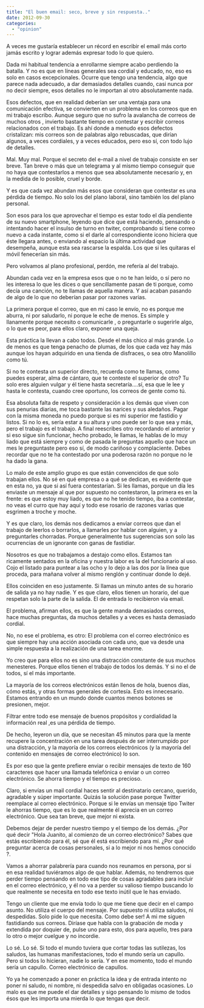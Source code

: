 ```yaml
---
title: "El buen email: seco, breve y sin respuesta.."
date: 2012-09-30
categories: 
  - "opinion"
---
```


A veces me gustaría establecer un récord en escribir el email más corto jamás escrito y lograr además expresar todo lo que quiero.

Dada mi habitual tendencia a enrollarme siempre acabo perdiendo la batalla. Y no es que en líneas generales sea cordial y educado, no, eso es solo en casos excepcionales. Ocurre que tengo una tendencia, algo que parece nada adecuado, a dar demasiados detalles cuando, casi nunca por no decir siempre, esos detalles no le importan al otro absolutamente nada.

Esos defectos, que en realidad deberían ser una ventaja para una comunicación efectiva, se convierten en un problema en los correos que en mi trabajo escribo. Aunque seguro que no sufro la avalancha de correos de muchos otros , invierto bastante tiempo en contestar y escribir correos relacionados con el trabajo. Es ahí donde a menudo esos defectos cristalizan: mis correos son de palabras algo rebuscadas, que dirían algunos, a veces cordiales, y a veces educados, pero eso sí, con todo lujo de detalles.

Mal. Muy mal. Porque el secreto del e-mail a nivel de trabajo consiste en ser breve. Tan breve o más que un telegrama y al mismo tiempo conseguir que no haya que contestarlos a menos que sea absolutamente necesario y, en la medida de lo posible, cruel y borde.

Y es que cada vez abundan más esos que consideran que contestar es una pérdida de tiempo. No solo los del plano laboral, sino también los del plano personal.

Son esos para los que aprovechar el tiempo es estar todo el día pendiente de su nuevo smartphone, leyendo que dice que está haciendo, pensando o intentando hacer el insulso de turno en twiter, comprobando si tiene correo nuevo a cada instante, como si el darle al correspondiente icono hiciera que éste llegara antes, o enviando al espacio la última actividad que desempeña, aunque esta sea rascarse la espalda. Los que si les quitaras el móvil fenecerían sin más.

Pero volvamos al plano profesional, perdón, me refería al del trabajo.

Abundan cada vez en la empresa esos que o no te han leído, o sí pero no les interesa lo que les dices o que sencillamente pasan de ti porque, como decía una canción, no te llamas de aquella manera. Y así acaban pasando de algo de lo que no deberían pasar por razones varias.

La primera porque el correo, que en mi caso le envío, no es porque me aburra, ni por saludarlo, ni porque le eche de menos. Es simple y llanamente porque necesito o comunicarle , o preguntarle o sugerirle algo, o lo que es peor, para ellos claro, exponer una queja.

Esta práctica la llevan a cabo todos. Desde el más chico al más grande. Lo de menos es que tenga penacho de plumas, de los que cada vez hay más aunque los hayan adquirido en una tienda de disfraces, o sea otro Manolillo como tú.

Si no te contesta un superior directo, recuerda como te llamas, como puedes esperar, alma de cántaro, que te conteste el superior de otro? Tu solo eres alguien vulgar y él tiene hasta secretaría….sí, esa que le lee y hasta le contesta, cuando cree oportuno, los correos de gente como tú.

Esa absoluta falta de respeto y consideración a los demás que viven con sus penurias diarias, me toca bastante las narices y sus aledaños. Pagar con la misma moneda no puedo porque si es mi superior me fastidio y listos. Si no lo es, sería estar a su altura y uno puede ser lo que sea y más, pero el trabajo es el trabajo. A final reescribes otro recordando el anterior y si eso sigue sin funcionar, hecho probado, le llamas, le hablas de lo muy liado que está siempre y como de pasada le preguntas aquello que hace un mes le preguntaste pero eso sí, de modo cariñoso y complaciente. Debes recordar que no te ha contestado por una poderosa razón no porque no le ha dado la gana.

Lo malo de este amplio grupo es que están convencidos de que solo trabajan ellos. No sé en qué empresa o a qué se dedican, es evidente que en esta no, ya que si así fuera contestarían. Si les llamas, porque un día les enviaste un mensaje al que por supuesto no contestaron, la primera es en la frente: es que estoy muy liado, es que no he tenido tiempo, iba a contestar, no veas el curro que hay aquí y todo ese rosario de razones varias que esgrimen a troche y moche.

Y es que claro, los demás nos dedicamos a enviar correos que dan el trabajo de leerlos o borrarlos, a llamarles por hablar con alguien, y a preguntarles chorradas. Porque generalmente tus sugerencias son solo las ocurrencias de un ignorante con ganas de fastidiar.

Nosotros es que no trabajamos a destajo como ellos. Estamos tan ricamente sentados en la oficina y nuestra labor es la del funcionario al uso. Cojo el listado para puntear a las ocho y lo dejo a las dos por la línea que proceda, para mañana volver al mismo renglón y continuar donde lo dejé.

Ellos coinciden en eso justamente. Si llamas un minuto antes de su horario de salida ya no hay nadie. Y es que claro, ellos tienen un horario, del que respetan solo la parte de la salida. El de entrada lo recibieron vía email.

El problema, afirman ellos, es que la gente manda demasiados correos, hace muchas preguntas, da muchos detalles y a veces es hasta demasiado cordial.

No, no ese el problema, es otro: El problema con el correo electrónico es que siempre hay una acción asociada con cada uno, que va desde una simple respuesta a la realización de una tarea enorme.

Yo creo que para ellos no es sino una distracción constante de sus muchos menesteres. Porque ellos tienen el trabajo de todos los demás. Y si no el de todos, sí el más importante.

La mayoría de los correos electrónicos están llenos de hola, buenos días, cómo estás, y otras formas generales de cortesía. Esto es innecesario. Estamos entrando en un mundo donde cuantos menos botones se presionen, mejor.

Filtrar entre todo ese mensaje de buenos propósitos y cordialidad la información real ,es una pérdida de tiempo.

De hecho, leyeron un día, que se necesitan 45 minutos para que la mente recupere la concentración en una tarea después de ser interrumpido por una distracción, y la mayoría de los correos electrónicos (y la mayoría del contenido en mensajes de correo electrónico) lo son.

Es por eso que la gente prefiere enviar o recibir mensajes de texto de 160 caracteres que hacer una llamada telefónica o enviar o un correo electrónico. Se ahorra tiempo y el tiempo es precioso.

Claro, si envías un mail cordial haces sentir al destinatario cercano, querido, agradable y súper importante. Quizás la solución pase porque Twitter reemplace al correo electrónico. Porque si le envías un mensaje tipo Twiter le ahorras tiempo, que es lo que realmente él aprecia en un correo electrónico. Que sea tan breve, que mejor ni exista.

Debemos dejar de perder nuestro tiempo y el tiempo de los demás. ¿Por qué decir "Hola Juanito, al comienzo de un correo electrónico? Sabes que estás escribiendo para él, sé que él está escribiendo para mí. ¿Por qué preguntar acerca de cosas personales, si a lo mejor ni nos hemos conocido ?.

Vamos a ahorrar palabrería para cuando nos reunamos en persona, por si en esa realidad tuviéramos algo de que hablar. Además, no tendremos que perder tiempo pensando en todo ese tipo de cosas agradables para incluir en el correo electrónico, y él no va a perder su valioso tiempo buscando lo que realmente se necesita en todo ese texto inútil que le has enviado.

Tengo un cliente que me envía todo lo que me tiene que decir en el campo asunto. No utiliza el cuerpo del mensaje. Por supuesto ni utiliza saludos, ni despedidas. Solo pide lo que necesita. Como debe ser! A mi me siguen fastidiando sus correos. Diríase que habla con la grabación de moda y extendida por doquier de, pulse uno para esto, dos para aquello, tres para lo otro o mejor cuelgue y no incordie.

Lo sé. Lo sé. Si todo el mundo tuviera que cortar todas las sutilezas, los saludos, las humanas manifestaciones, todo el mundo sería un capullo. Pero si todos lo hicieran, nadie lo sería. Y en ese momento, todo el mundo sería un capullo. Correo electrónico de capullos.

Yo ya he comenzado a poner en práctica la idea y de entrada intento no poner ni saludo, ni nombre, ni despedida salvo en obligadas ocasiones. Lo malo es que me puede el dar detalles y sigo pensando lo mismo de todos ésos que les importa una mierda lo que tengas que decir.
